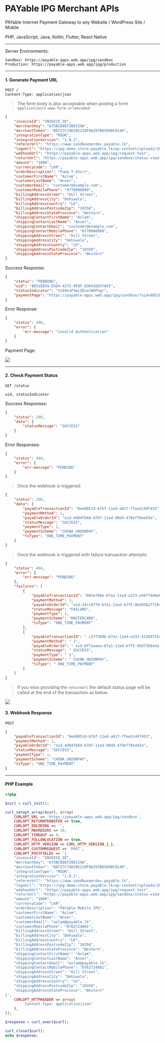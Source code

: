 # PAYable IPG Merchant APIs

PAYable Internet Payment Gateway to any Website / WordPress Site / Mobile

PHP, JavaScript, Java, Kotlin, Flutter, React Native

<hr/>

Server Environments:

```http
Sandbox: https://payable-apps.web.app/ipg/sandbox
Production: https://payable-apps.web.app/ipg/production
```

<hr/>

#### 1. Generate Payment URL

```http
POST /
Content-Type: application/json
```
> The form body is also acceptable when posting a form `application/x-www-form-urlencoded`

```json
{
    "invoiceId": "INVOICE_ID",
    "merchantKey": "A75BCD8EF30E529A",
    "merchantToken": "B8727C74D29E210F9A297B65690C0140",
    "integrationType": "MSDK",
    "integrationVersion": "1.0.1",
    "refererUrl": "https://www.sandboxmerdev.payable.lk",
    "logoUrl": "https://ipg-demo-store.payable.lk/wp-content/uploads/2021/12/logo-dark.svg",
    "webhookUrl": "https://payable-apps.web.app/ipg/request-test",
    "returnUrl": "https://payable-apps.web.app/ipg/sandbox/status-view",
    "amount": "1000",
    "currencyCode": "LKR",
    "orderDescription": "Puma T-Shirt",
    "customerFirstName": "Aslam",
    "customerLastName": "Anver",
    "customerEmail": "customer@example.com",
    "customerMobilePhone": "0770000000",
    "billingAddressStreet": "Hill Street",
    "billingAddressCity": "Dehiwala",
    "billingAddressCountry": "LK",
    "billingAddressPostcodeZip": "10350",
    "billingAddressStateProvince": "Western",
    "shippingContactFirstName": "Aslam",
    "shippingContactLastName": "Anver",
    "shippingContactEmail": "customer@example.com",
    "shippingContactMobilePhone": "0770000000",
    "shippingAddressStreet": "Hill Street",
    "shippingAddressCity": "Dehiwala",
    "shippingAddressCountry": "LK",
    "shippingAddressPostcodeZip": "10350",
    "shippingAddressStateProvince": "Western"
}
```

Success Response:

```json
{
    "status": "PENDING",
    "uid": "8D51EB34-E5D4-4372-9F8F-030416E97A55",
    "statusIndicator": "VsE9osP3eLZEusCW6Fhgr",
    "paymentPage": "https://payable-apps.web.app/ipg/sandbox/?uid=8D51EB34-E5D4-4372-9F8F-030416E97A55"
}
```

Error Response:

```json
{
    "status": 400,
    "error": {
        "err-message": "invalid Authentication"
    }
}
```

Payment Page:

![](/images/payment_page.png)

<hr/>

#### 2. Check Payment Status

```http
GET /status
```

```text
uid, statusIndicator
```

Success Responses:

```json
{
    "status": 200,
    "data": {
        "statusMessage": "SUCCESS"
    }
}
```

Error Responses:

```json
{
    "status": 404,
    "error": {
        "err-message": "PENDING"
    }
}
```

 > Once the webhook is triggered:

```json
{
    "status": 200,
    "data": {
        "payableTransactionId": "8edd851d-67bf-11ed-a017-ffee2c49f453",
        "paymentMethod": 1,
        "payableOrderId": "oid-4d04fb6d-67bf-11ed-90dd-479eff8ea93a",
        "statusMessage": "SUCCESS",
        "paymentType": 1,
        "paymentScheme": "CHINA_UNIONPAY",
        "txType": "ONE_TIME_PAYMENT"
    }
}
```

> Once the webhook is triggered with failure transaction attempts:

```json
{
    "status": 404,
    "error": {
        "err-message": "PENDING"
    },
    "failures": [
        {
            "payableTransactionId": "685e76b6-67a1-11ed-a333-e56ff946e0a9",
            "paymentMethod": 1,
            "payableOrderId": "oid-24cc0778-67a1-11ed-b7f5-8bd93b27f26c",
            "statusMessage": "FAILURE",
            "paymentType": 1,
            "paymentScheme": "MASTERCARD",
            "txType": "ONE_TIME_PAYMENT"
        },
        {
            "payableTransactionId": " c3ff309b-67a1-11ed-a333-51569715c33f",
            "paymentMethod": " 1",
            "payableOrderId": " oid-8f7aaaea-67a1-11ed-b7f5-99d7358edafa",
            "statusMessage": " SUCCESS",
            "paymentType": " 1",
            "paymentScheme": " CHINA_UNIONPAY",
            "txType": " ONE_TIME_PAYMENT"
        }
    ]
}
```

> If you miss providing the `returnUrl` the default status page will be called at the end of the transaction as below.

![](/images/payment_status_page.png)

#### 3. Webhook Response

```http
POST
```

```json
{
    "payableTransactionId": "8edd851d-67bf-11ed-a017-ffee2c49f453",
    "paymentMethod": 1,
    "payableOrderId": "oid-4d04fb6d-67bf-11ed-90dd-479eff8ea93a",
    "statusMessage": "SUCCESS",
    "paymentType": 1,
    "paymentScheme": "CHINA_UNIONPAY",
    "txType": "ONE_TIME_PAYMENT"
}
```

<hr/>

#### PHP Example

```php
<?php

$curl = curl_init();

curl_setopt_array($curl, array(
    CURLOPT_URL => 'https://payable-apps.web.app/ipg/sandbox',
    CURLOPT_RETURNTRANSFER => true,
    CURLOPT_ENCODING => '',
    CURLOPT_MAXREDIRS => 10,
    CURLOPT_TIMEOUT => 0,
    CURLOPT_FOLLOWLOCATION => true,
    CURLOPT_HTTP_VERSION => CURL_HTTP_VERSION_1_1,
    CURLOPT_CUSTOMREQUEST => 'POST',
    CURLOPT_POSTFIELDS => '{
    "invoiceId": "INVOICE_ID",
    "merchantKey": "A75BCD8EF30E529A",
    "merchantToken": "B8727C74D29E210F9A297B65690C0140",
    "integrationType": "MSDK",
    "integrationVersion": "1.0.1",
    "refererUrl": "https://www.sandboxmerdev.payable.lk",
    "logoUrl": "https://ipg-demo-store.payable.lk/wp-content/uploads/2021/12/logo-dark.svg",
    "webhookUrl": "https://payable-apps.web.app/ipg/request-test",
    "returnUrl": "https://payable-apps.web.app/ipg/sandbox/status-view",
    "amount": "1000",
    "currencyCode": "LKR",
    "orderDescription": "PAYable Mobile IPG",
    "customerFirstName": "Aslam",
    "customerLastName": "Anver",
    "customerEmail": "aslam@payable.lk",
    "customerMobilePhone": "0762724081",
    "billingAddressStreet": "Hill Street",
    "billingAddressCity": "Dehiwala",
    "billingAddressCountry": "LK",
    "billingAddressPostcodeZip": "10350",
    "billingAddressStateProvince": "Western",
    "shippingContactFirstName": "Aslam",
    "shippingContactLastName": "Anver",
    "shippingContactEmail": "aslam@payable.lk",
    "shippingContactMobilePhone": "0762724081",
    "shippingAddressStreet": "Hill Street",
    "shippingAddressCity": "Dehiwala",
    "shippingAddressCountry": "LK",
    "shippingAddressPostcodeZip": "10350",
    "shippingAddressStateProvince": "Western"
}',
    CURLOPT_HTTPHEADER => array(
        'Content-Type: application/json'
    ),
));

$response = curl_exec($curl);

curl_close($curl);
echo $response;
```

